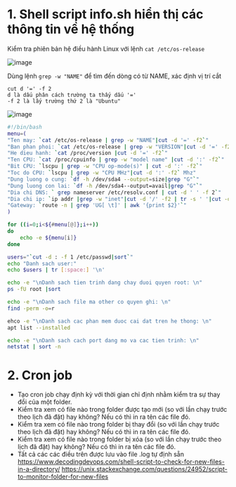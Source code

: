# 1. Shell script info.sh hiển thị các thông tin về hệ thống
  Kiểm tra phiên bản hệ điều hành Linux với lệnh `cat /etc/os-release`
  
  ![image](https://user-images.githubusercontent.com/54978467/135122088-92982128-dcc5-4050-9ad5-bd1718354538.png)
  
  Dùng lệnh `grep -w "NAME"` để tìm đến dòng có từ NAME, xác định vị trí cắt
  ```
  cut d '=' -f 2 
  d là dấu phân cách trường ta thấy dấu '='
  -f 2 là lấy trường thứ 2 là "Ubuntu"
  
  ```
  
  ![image](https://user-images.githubusercontent.com/54978467/135123355-b986f1b4-e00f-476c-9a03-ef2c9319f76a.png)
  
  ```bash
  #!/bin/bash
  menu=(
  "Ten may: `cat /etc/os-release | grep -w "NAME"|cut -d '=' -f2`"
  "Ban phan phoi: `cat /etc/os-release | grep -w "VERSION"|cut -d '=' -f2`"
  "He dieu hanh: `cat /proc/version |cut -d '=' -f2`"
  "Ten CPU: `cat /proc/cpuinfo | grep -w "model name" |cut -d ':' -f2`"
  "Bit CPU: `lscpu | grep -w "CPU op-mode(s)" | cut -d ':' -f2`"
  "Toc do CPU: `lscpu | grep -w "CPU MHz"|cut -d ':' -f2` Mhz"
  "Dung luong o cung: `df -h /dev/sda4 --output=size|grep "G"`" 
  "Dung luong con lai: `df -h /dev/sda4--output=avail|grep "G"`"
  "Dia chi DNS: ` grep nameserver /etc/resolv.conf | cut -d ' ' -f 2`"
  "Dia chi ip: `ip addr |grep -w "inet"|cut -d '/' -f2 | tr -s ' '|cut -d ' ' -f3`"
  "Gateway: `route -n | grep 'UG[ \t]' | awk '{print $2}'`"
  )
  
  for ((i=0;i<${#menu[@]};i++))
  do
      echo -e ${menu[i]} 
  done
  
  users="`cut -d : -f 1 /etc/passwd|sort`"
  echo "Danh sach user:"
  echo $users | tr [:space:] '\n'

  echo -e "\nDanh sach tien trinh dang chay duoi quyen root: \n"
  ps -fU root |sort
  
  echo -e "\nDanh sach file ma other co quyen ghi: \n"
  find -perm -o=r

  ehco -e "\nDanh sach cac phan mem duoc cai dat tren he thong: \n"
  apt list --installed
  
  echo -e "\nDanh sach cach port dang mo va cac tien trinh: \n"
  netstat | sort -n
  
  ```

# 2. Cron job
  - Tạo cron job chạy định kỳ với thời gian chỉ định nhằm kiểm tra sự thay đổi của một folder.   
  - Kiểm tra xem có file nào trong folder được tạo mới (so với lần chạy trước theo lịch đã đặt) hay không? Nếu có thì in ra tên các file đó.   
  - Kiểm tra xem có file nào trong folder bị thay đổi (so với lần chạy trước theo lịch đã đặt) hay không? Nếu có thì in ra tên các file đó.   
  - Kiểm tra xem có file nào trong folder bị xóa (so với lần chạy trước theo lịch đã đặt) hay không? Nếu có thì in ra tên các file đó.
  - Tất cả các các điều trên được lưu vào file .log tự định sẵn
  https://www.decodingdevops.com/shell-script-to-check-for-new-files-in-a-directory/
  https://unix.stackexchange.com/questions/24952/script-to-monitor-folder-for-new-files
